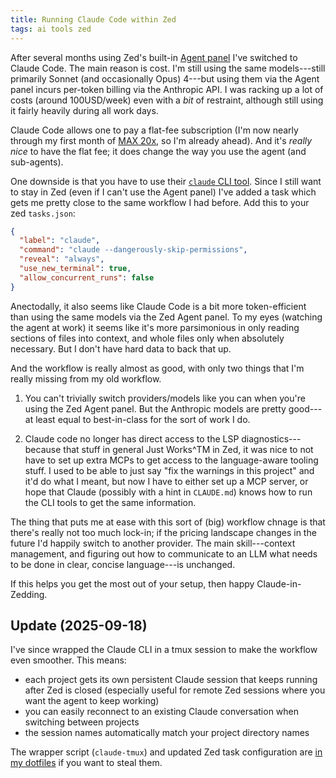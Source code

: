 ```yaml
---
title: Running Claude Code within Zed
tags: ai tools zed
---
```


After several months using Zed's built-in
[Agent panel](https://zed.dev/docs/ai/agent-panel) I've switched to Claude Code.
The main reason is cost. I'm still using the same models---still primarily
Sonnet (and occasionally Opus) 4---but using them via the Agent panel incurs
per-token billing via the Anthropic API. I was racking up a lot of costs (around
100USD/week) even with a _bit_ of restraint, although still using it fairly
heavily during all work days.

Claude Code allows one to pay a flat-fee subscription (I'm now nearly through my
first month of [MAX 20x](https://www.anthropic.com/max), so I'm already ahead).
And it's _really nice_ to have the flat fee; it does change the way you use the
agent (and sub-agents).

One downside is that you have to use their
[`claude` CLI tool](https://docs.anthropic.com/en/docs/claude-code/overview).
Since I still want to stay in Zed (even if I can't use the Agent panel) I've
added a task which gets me pretty close to the same workflow I had before. Add
this to your zed `tasks.json`:

```json
{
  "label": "claude",
  "command": "claude --dangerously-skip-permissions",
  "reveal": "always",
  "use_new_terminal": true,
  "allow_concurrent_runs": false
}
```

Anectodally, it also seems like Claude Code is a bit more token-efficient than
using the same models via the Zed Agent panel. To my eyes (watching the agent at
work) it seems like it's more parsimonious in only reading sections of files
into context, and whole files only when absolutely necessary. But I don't have
hard data to back that up.

And the workflow is really almost as good, with only two things that I'm really
missing from my old workflow.

1. You can't trivially switch providers/models like you can when you're using
   the Zed Agent panel. But the Anthropic models are pretty good---at least
   equal to best-in-class for the sort of work I do.

2. Claude code no longer has direct access to the LSP diagnostics---because that
   stuff in general Just Works^TM in Zed, it was nice to not have to set up
   extra MCPs to get access to the language-aware tooling stuff. I used to be
   able to just say "fix the warnings in this project" and it'd do what I meant,
   but now I have to either set up a MCP server, or hope that Claude (possibly
   with a hint in `CLAUDE.md`) knows how to run the CLI tools to get the same
   information.

The thing that puts me at ease with this sort of (big) workflow chnage is that
there's really not too much lock-in; if the pricing landscape changes in the
future I'd happily switch to another provider. The main skill---context
management, and figuring out how to communicate to an LLM what needs to be done
in clear, concise language---is unchanged.

If this helps you get the most out of your setup, then happy Claude-in-Zedding.

## Update (2025-09-18)

I've since wrapped the Claude CLI in a tmux session to make the workflow even
smoother. This means:

- each project gets its own persistent Claude session that keeps running after
  Zed is closed (especially useful for remote Zed sessions where you want the
  agent to keep working)
- you can easily reconnect to an existing Claude conversation when switching
  between projects
- the session names automatically match your project directory names

The wrapper script (`claude-tmux`) and updated Zed task configuration are
[in my dotfiles](https://github.com/benswift/.dotfiles) if you want to steal
them.
